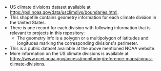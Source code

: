 - US climate divisions dataset available at https://psl.noaa.gov/data/usclimdivs/boundaries.html.
- This shapefile contains geometry information for each climate division in the United States.
- There is one record for each division with following information that is relevant to projects in this repository:
    - The geometry info is a polygon or a multipolygon of latitudes and longitudes marking the corresponding divisions's perimeter.
- This is a public dataset available at the above mentioned NOAA website.
- More information on the US climate divisions is available at https://www.ncei.noaa.gov/access/monitoring/reference-maps/conus-climate-divisions.
